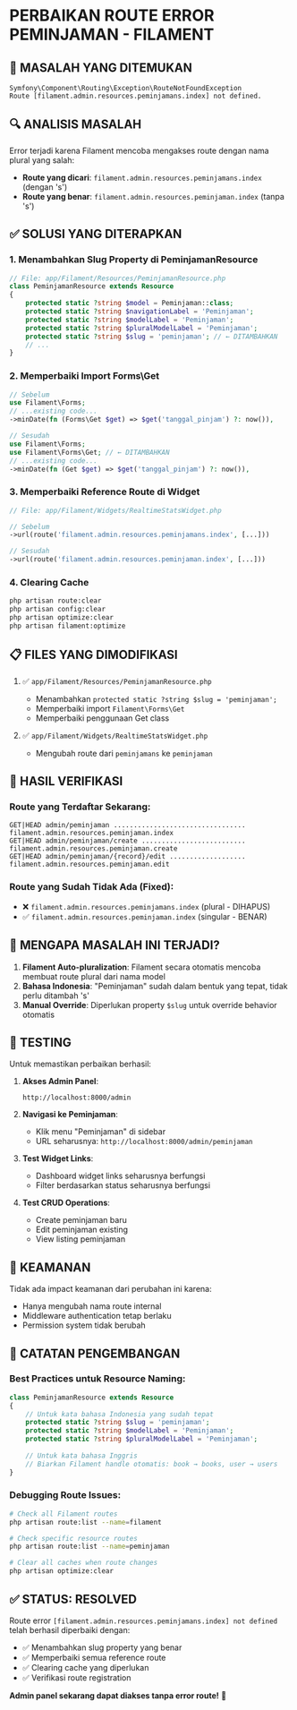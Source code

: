 # PERBAIKAN ROUTE ERROR PEMINJAMAN - FILAMENT

## 🐛 MASALAH YANG DITEMUKAN
```
Symfony\Component\Routing\Exception\RouteNotFoundException
Route [filament.admin.resources.peminjamans.index] not defined.
```

## 🔍 ANALISIS MASALAH
Error terjadi karena Filament mencoba mengakses route dengan nama plural yang salah:
- **Route yang dicari**: `filament.admin.resources.peminjamans.index` (dengan 's')
- **Route yang benar**: `filament.admin.resources.peminjaman.index` (tanpa 's')

## ✅ SOLUSI YANG DITERAPKAN

### 1. Menambahkan Slug Property di PeminjamanResource
```php
// File: app/Filament/Resources/PeminjamanResource.php
class PeminjamanResource extends Resource
{
    protected static ?string $model = Peminjaman::class;
    protected static ?string $navigationLabel = 'Peminjaman';
    protected static ?string $modelLabel = 'Peminjaman';
    protected static ?string $pluralModelLabel = 'Peminjaman';
    protected static ?string $slug = 'peminjaman'; // ← DITAMBAHKAN
    // ...
}
```

### 2. Memperbaiki Import Forms\Get
```php
// Sebelum
use Filament\Forms;
// ...existing code...
->minDate(fn (Forms\Get $get) => $get('tanggal_pinjam') ?: now()),

// Sesudah  
use Filament\Forms;
use Filament\Forms\Get; // ← DITAMBAHKAN
// ...existing code...
->minDate(fn (Get $get) => $get('tanggal_pinjam') ?: now()),
```

### 3. Memperbaiki Reference Route di Widget
```php
// File: app/Filament/Widgets/RealtimeStatsWidget.php

// Sebelum
->url(route('filament.admin.resources.peminjamans.index', [...]))

// Sesudah
->url(route('filament.admin.resources.peminjaman.index', [...]))
```

### 4. Clearing Cache
```bash
php artisan route:clear
php artisan config:clear  
php artisan optimize:clear
php artisan filament:optimize
```

## 📋 FILES YANG DIMODIFIKASI

1. ✅ `app/Filament/Resources/PeminjamanResource.php`
   - Menambahkan `protected static ?string $slug = 'peminjaman';`
   - Memperbaiki import `Filament\Forms\Get`
   - Memperbaiki penggunaan Get class

2. ✅ `app/Filament/Widgets/RealtimeStatsWidget.php`
   - Mengubah route dari `peminjamans` ke `peminjaman`

## 🔄 HASIL VERIFIKASI

### Route yang Terdaftar Sekarang:
```
GET|HEAD admin/peminjaman ................................. filament.admin.resources.peminjaman.index
GET|HEAD admin/peminjaman/create .......................... filament.admin.resources.peminjaman.create  
GET|HEAD admin/peminjaman/{record}/edit ................... filament.admin.resources.peminjaman.edit
```

### Route yang Sudah Tidak Ada (Fixed):
- ❌ `filament.admin.resources.peminjamans.index` (plural - DIHAPUS)
- ✅ `filament.admin.resources.peminjaman.index` (singular - BENAR)

## 🎯 MENGAPA MASALAH INI TERJADI?

1. **Filament Auto-pluralization**: Filament secara otomatis mencoba membuat route plural dari nama model
2. **Bahasa Indonesia**: "Peminjaman" sudah dalam bentuk yang tepat, tidak perlu ditambah 's'
3. **Manual Override**: Diperlukan property `$slug` untuk override behavior otomatis

## 🚀 TESTING

Untuk memastikan perbaikan berhasil:

1. **Akses Admin Panel**:
   ```
   http://localhost:8000/admin
   ```

2. **Navigasi ke Peminjaman**:
   - Klik menu "Peminjaman" di sidebar
   - URL seharusnya: `http://localhost:8000/admin/peminjaman`

3. **Test Widget Links**:
   - Dashboard widget links seharusnya berfungsi
   - Filter berdasarkan status seharusnya berfungsi

4. **Test CRUD Operations**:
   - Create peminjaman baru
   - Edit peminjaman existing
   - View listing peminjaman

## 🔐 KEAMANAN

Tidak ada impact keamanan dari perubahan ini karena:
- Hanya mengubah nama route internal
- Middleware authentication tetap berlaku
- Permission system tidak berubah

## 📝 CATATAN PENGEMBANGAN

### Best Practices untuk Resource Naming:
```php
class PeminjamanResource extends Resource
{
    // Untuk kata bahasa Indonesia yang sudah tepat
    protected static ?string $slug = 'peminjaman';
    protected static ?string $modelLabel = 'Peminjaman';  
    protected static ?string $pluralModelLabel = 'Peminjaman';
    
    // Untuk kata bahasa Inggris
    // Biarkan Filament handle otomatis: book → books, user → users
}
```

### Debugging Route Issues:
```bash
# Check all Filament routes
php artisan route:list --name=filament

# Check specific resource routes  
php artisan route:list --name=peminjaman

# Clear all caches when route changes
php artisan optimize:clear
```

## ✅ STATUS: RESOLVED

Route error `[filament.admin.resources.peminjamans.index] not defined` telah berhasil diperbaiki dengan:
- ✅ Menambahkan slug property yang benar
- ✅ Memperbaiki semua reference route
- ✅ Clearing cache yang diperlukan
- ✅ Verifikasi route registration

**Admin panel sekarang dapat diakses tanpa error route!** 🎉
